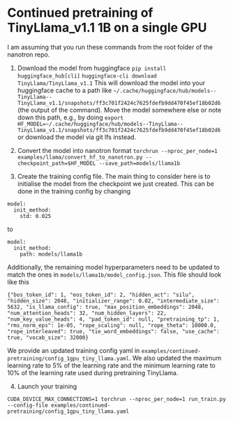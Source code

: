 # Continued pretraining of TinyLlama_v1.1 1B on a single GPU

I am assuming that you run these commands from the root folder of the nanotron repo.

1. Download the model from huggingface
`pip install huggingface_hub[cli]`
`huggingface-cli download TinyLlama/TinyLlama_v1.1`
This will download the model into your huggingface cache to a path like `~/.cache/huggingface/hub/models--TinyLlama--TinyLlama_v1.1/snapshots/ff3c701f2424c7625fdefb9dd470f45ef18b02d6` (the output of the command). Move the model somewhere else or note down this path, e.g., by doing `export HF_MODEL=~/.cache/huggingface/hub/models--TinyLlama--TinyLlama_v1.1/snapshots/ff3c701f2424c7625fdefb9dd470f45ef18b02d6` or download the model via git lfs instead. 

2. Convert the model into nanotron format
`torchrun --nproc_per_node=1 examples/llama/convert_hf_to_nanotron.py --checkpoint_path=$HF_MODEL --save_path=models/llama1b`

3. Create the training config file. The main thing to consider here is to initialise the model from the checkpoint we just created. This can be done in the training config by changing 
```
model:
  init_method:
    std: 0.025
```
to 
```
model:
  init_method:
    path: models/llama1b
```
Additionally, the remaining model hyperparameters need to be updated to match the ones in `models/llama1b/model_config.json`. This file should look like this 
```
{"bos_token_id": 1, "eos_token_id": 2, "hidden_act": "silu", "hidden_size": 2048, "initializer_range": 0.02, "intermediate_size": 5632, "is_llama_config": true, "max_position_embeddings": 2048, "num_attention_heads": 32, "num_hidden_layers": 22, "num_key_value_heads": 4, "pad_token_id": null, "pretraining_tp": 1, "rms_norm_eps": 1e-05, "rope_scaling": null, "rope_theta": 10000.0, "rope_interleaved": true, "tie_word_embeddings": false, "use_cache": true, "vocab_size": 32000}
```
We provide an updated training config yaml in `examples/continued-pretraining/config_1gpu_tiny_llama.yaml`. We also updated the maximum learning rate to 5% of the learning rate and the minimum learning rate to 10% of the learning rate used during pretraining TinyLlama.

4. Launch your training
```
CUDA_DEVICE_MAX_CONNECTIONS=1 torchrun --nproc_per_node=1 run_train.py --config-file examples/continued-pretraining/config_1gpu_tiny_llama.yaml
```
